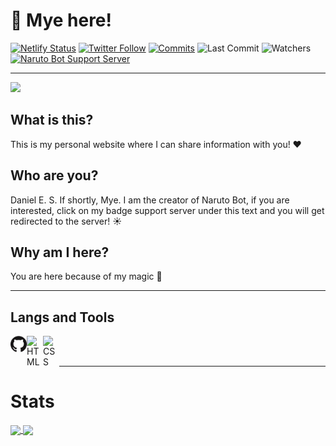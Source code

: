# 👋 Mye here!
[![Netlify Status](https://api.netlify.com/api/v1/badges/71e47014-1f7e-47a2-917f-cd829b0df778/deploy-status)](https://app.netlify.com/sites/mye/deploys) 
[![Twitter Follow](https://img.shields.io/twitter/follow/MyeDaniel?color=1DA1F2&logo=Twitter&style=for-the-badge)](https://twitter.com/MyeDaniel) 
[![Commits](https://img.shields.io/github/commit-activity/m/mye-creator/mye-website?style=for-the-badge)](https://img.shields.io/github/commit-activity/m/mye-creator/mye-website?style=for-the-badge)
![Last Commit](https://img.shields.io/github/last-commit/mye-creator/mye-website?style=for-the-badge)
![Watchers](https://img.shields.io/github/watchers/mye-creator/mye-website?color=32CD32&style=for-the-badge)
[![Naruto Bot Support Server](https://img.shields.io/discord/743324121714131056?label=Naruto%20Bot%20Support%20Server&style=for-the-badge)](https://discord.gg/ptEeeAW)

---

<img src="https://media1.tenor.com/images/64fb382fc8a19a07774c007d93239d1d/tenor.gif?itemid=13037128" />

## What is this?
This is my personal website where I can share information with you! ❤
## Who are you?
Daniel E. S. If shortly, Mye. I am the creator of Naruto Bot, if you are interested, click on my badge support server under this text and you will get redirected to the server! ☀️
## Why am I here?
You are here because of my magic 🔮

---

## Langs and Tools

<img align="left" alt="GitHub" width="26px" src="https://raw.githubusercontent.com/github/explore/78df643247d429f6cc873026c0622819ad797942/topics/github/github.png" />
<img align="left" alt="HTML" width="26px" src="https://cdn.discordapp.com/attachments/415496000761757696/766935076163944488/600px-HTML5_Badge.svg.png" />
<img align="left" alt="CSS" width="26px" src="https://cdn.discordapp.com/attachments/415496000761757696/766940683809718282/1602923356796.png" />

<br />
<br />

---

# Stats

<a href="Mye github stats">
  <img align="center" src="https://github-readme-stats.vercel.app/api?username=mye-creator&show_icons=true&theme=radical" />
</a>
<a href="Top Languages">
  <img align="center" src="https://github-readme-stats.vercel.app/api/top-langs/?username=mye-creator&layout=compact&theme=radical" />
</a>
